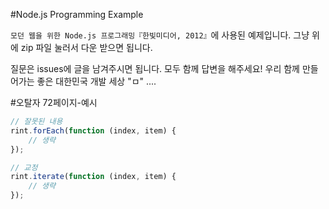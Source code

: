 #Node.js Programming Example

`모던 웹을 위한 Node.js 프로그래밍『한빛미디어, 2012』`에 사용된 예제입니다.
그냥 위에 zip 파일 눌러서 다운 받으면 됩니다.

질문은 issues에 글을 남겨주시면 됩니다.
모두 함께 답변을 해주세요!
우리 함께 만들어가는 좋은 대한민국 개발 세상 "ㅁ" ....

#오탈자
72페이지-예시
```javascript
// 잘못된 내용
rint.forEach(function (index, item) {
    // 생략
});
```
```javascript
// 교정
rint.iterate(function (index, item) {
    // 생략
});
```
